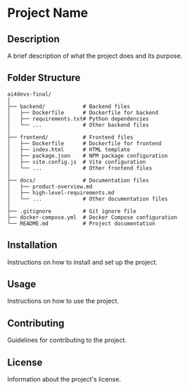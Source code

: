 # Project Name

## Description
A brief description of what the project does and its purpose.

## Folder Structure
```
ai4devs-final/
│
├── backend/            # Backend files
│   ├── Dockerfile      # Dockerfile for backend
│   ├── requirements.txt# Python dependencies
│   └── ...             # Other backend files
│
├── frontend/           # Frontend files
│   ├── Dockerfile      # Dockerfile for frontend
│   ├── index.html      # HTML template
│   ├── package.json    # NPM package configuration
│   ├── vite.config.js  # Vite configuration
│   └── ...             # Other frontend files
│
├── docs/               # Documentation files
│   ├── product-overview.md
│   ├── high-level-requirements.md
│   └── ...             # Other documentation files
│
├── .gitignore          # Git ignore file
├── docker-compose.yml  # Docker Compose configuration
└── README.md           # Project documentation
```

## Installation
Instructions on how to install and set up the project.

## Usage
Instructions on how to use the project.

## Contributing
Guidelines for contributing to the project.

## License
Information about the project's license.
